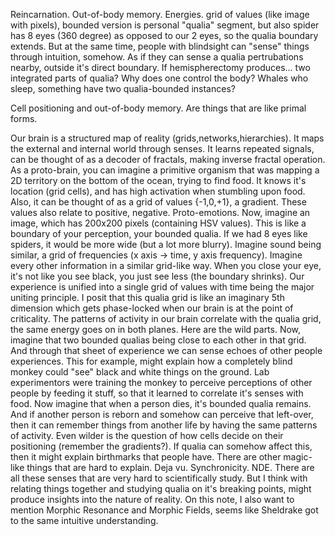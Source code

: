 Reincarnation. Out-of-body memory. Energies. grid of values (like image with pixels), bounded version is personal "qualia" segment, but also spider has 8 eyes (360 degree) as opposed to our 2 eyes, so the qualia boundary extends. But at the same time, people with blindsight can "sense" things through intuition, somehow. As if they can sense a qualia pertrubations nearby, outside it's direct boundary. If hemispherectomy produces... two integrated parts of qualia? Why does one control the body? Whales who sleep, something have two qualia-bounded instances?

Cell positioning and out-of-body memory. Are things that are like primal forms.

Our brain is a structured map of reality (grids,networks,hierarchies). It maps the external and internal world through senses. It learns repeated signals, can be thought of as a decoder of fractals, making inverse fractal operation. As a proto-brain, you can imagine a primitive organism that was mapping a 2D territory on the bottom of the ocean, trying to find food. It knows it's location (grid cells), and has high activation when stumbling upon food. Also, it can be thought of as a grid of values {-1,0,+1}, a gradient. These values also relate to positive, negative. Proto-emotions.
Now, imagine an image, which has 200x200 pixels (containing HSV values). This is like a boundary of your perception, your bounded qualia. If we had 8 eyes like spiders, it would be more wide (but a lot more blurry). Imagine sound being similar, a grid of frequencies (x axis -> time, y axis frequency). Imagine every other information in a similar grid-like way. When you close your eye, it's not like you see black, you just see less (the boundary shrinks). Our experience is unified into a single grid of values with time being the major uniting principle.
I posit that this qualia grid is like an imaginary 5th dimension which gets phase-locked when our brain is at the point of criticality. The patterns of activity in our brain correlate with the qualia grid, the same energy goes on in both planes.
Here are the wild parts. Now, imagine that two bounded qualias being close to each other in that grid. And through that sheet of experience we can sense echoes of other people experiences. This for example, might explain how a completely blind monkey could "see" black and white things on the ground. Lab experimentors were training the monkey to perceive perceptions of other people by feeding it stuff, so that it learned to correlate it's senses with food.
Now imagine that when a person dies, it's bounded qualia remains. And if another person is reborn and somehow can perceive that left-over, then it can remember things from another life by having the same patterns of activity. Even wilder is the question of how cells decide on their positioning (remember the gradients?). If qualia can somehow affect this, then it might explain birthmarks that people have.
There are other magic-like things that are hard to explain. Deja vu. Synchronicity. NDE. There are all these senses that are very hard to scientifically study. But I think with relating things together and studying qualia on it's breaking points, might produce insights into the nature of reality.
On this note, I also want to mention Morphic Resonance and Morphic Fields, seems like Sheldrake got to the same intuitive understanding.